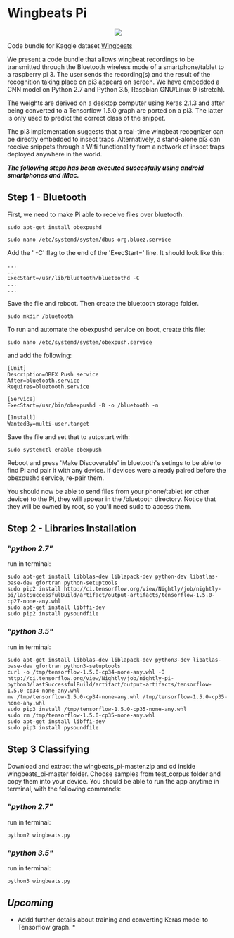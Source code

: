 # Wingbeats Pi

<p align="center"> <img src="https://github.com/wingbeats/wingbeats_pi/blob/master/wingbeats.png"></p>

Code bundle for Kaggle dataset [Wingbeats](https://www.kaggle.com/potamitis/wingbeats) 

We present a code bundle that allows wingbeat recordings to be transmitted through the Bluetooth wireless mode of a smartphone/tablet to a raspberry pi 3. The user sends the recording(s) and the result of the recognition taking place on pi3 appears on screen. We have embedded a CNN model on Python 2.7 and Python 3.5, Raspbian GNU/Linux 9 (stretch).

The weights are derived on a desktop computer using Keras 2.1.3 and after being converted to a Tensorflow 1.5.0 graph are ported on a pi3. The latter is only used to predict the correct class of the snippet.

The pi3 implementation suggests that a real-time wingbeat recognizer can be directly embedded to insect traps. Alternatively, a stand-alone pi3 can receive snippets through a Wifi functionality from a network of insect traps deployed anywhere in the world.

**_The following steps has been executed succesfully using android smartphones and iMac._**

## Step 1 - Bluetooth

First, we need to make Pi able to receive files over bluetooth.
```
sudo apt-get install obexpushd
```
```
sudo nano /etc/systemd/system/dbus-org.bluez.service
```
Add the ' -C' flag to the end of the 'ExecStart=' line. It should look like this:
```
...
...
ExecStart=/usr/lib/bluetooth/bluetoothd -C
...
...
```
Save the file and reboot. Then create the bluetooth storage folder.
```
sudo mkdir /bluetooth
```
To run and automate the obexpushd service on boot, create this file:
```
sudo nano /etc/systemd/system/obexpush.service
```
and add the following: 
```
[Unit]
Description=OBEX Push service
After=bluetooth.service
Requires=bluetooth.service

[Service]
ExecStart=/usr/bin/obexpushd -B -o /bluetooth -n

[Install]
WantedBy=multi-user.target
```
Save the file and set that to autostart with:
```
sudo systemctl enable obexpush
```
Reboot and press 'Make Discoverable' in bluetooth's setings to be able to find Pi and pair it with any device. If devices were already paired before the obexpushd service, re-pair them.

You should now be able to send files from your phone/tablet (or other device) to the Pi, they will appear in the /bluetooth directory. Notice that they will be owned by root, so you'll need sudo to access them.

## Step 2 - Libraries Installation

### *"python 2.7"* ###

run in terminal:
```
sudo apt-get install libblas-dev liblapack-dev python-dev libatlas-base-dev gfortran python-setuptools
sudo pip2 install http://ci.tensorflow.org/view/Nightly/job/nightly-pi/lastSuccessfulBuild/artifact/output-artifacts/tensorflow-1.5.0-cp27-none-any.whl
sudo apt-get install libffi-dev
sudo pip2 install pysoundfile
```
### *"python 3.5"* ###

run in terminal:
```
sudo apt-get install libblas-dev liblapack-dev python3-dev libatlas-base-dev gfortran python3-setuptools
curl -o /tmp/tensorflow-1.5.0-cp34-none-any.whl -O http://ci.tensorflow.org/view/Nightly/job/nightly-pi-python3/lastSuccessfulBuild/artifact/output-artifacts/tensorflow-1.5.0-cp34-none-any.whl
mv /tmp/tensorflow-1.5.0-cp34-none-any.whl /tmp/tensorflow-1.5.0-cp35-none-any.whl
sudo pip3 install /tmp/tensorflow-1.5.0-cp35-none-any.whl
sudo rm /tmp/tensorflow-1.5.0-cp35-none-any.whl
sudo apt-get install libffi-dev
sudo pip3 install pysoundfile
```
## Step 3 Classifying

Download and extract the wingbeats_pi-master.zip and cd inside wingbeats_pi-master folder. Choose samples from test_corpus folder and copy them into your device. You should be able to run the app anytime in terminal, with the following commands:

### *"python 2.7"* ###
run in terminal:
```
python2 wingbeats.py
```
### *"python 3.5"* ###
run in terminal:
```
python3 wingbeats.py
```
## **_Upcoming_**
* Addd further details about training and converting Keras model to Tensorflow graph. *


